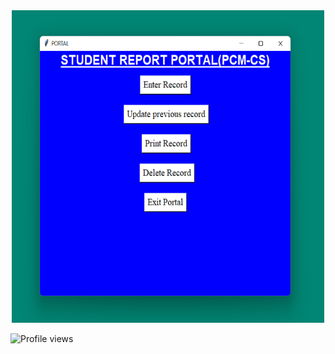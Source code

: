 <center>
 
<img src="./menupage.png" alt="Menu Page" title="MENU PAGE" width="500px" height="500px" style="margin: 0 auto;">
</center>

![Profile views](https://gpvc.arturio.dev/[saniaahmad6])
